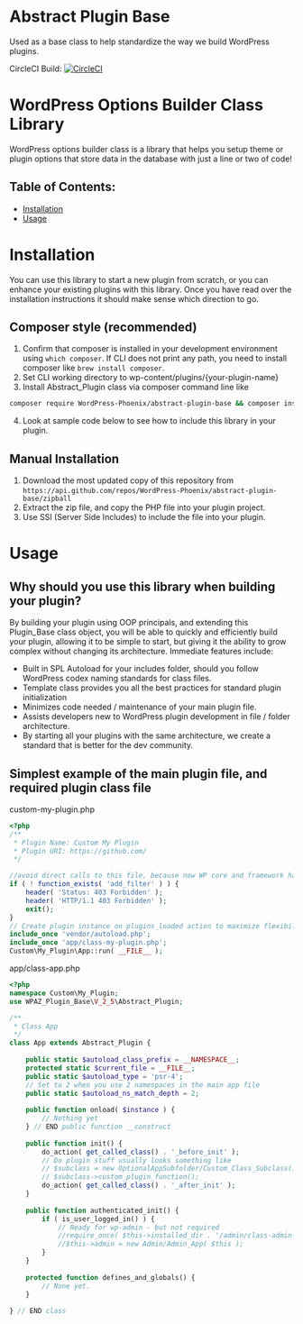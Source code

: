 # Abstract Plugin Base
Used as a base class to help standardize the way we build WordPress plugins.

CircleCI Build: [![CircleCI](https://circleci.com/gh/WordPress-Phoenix/wordpress-options-builder-class.svg?style=svg)](https://circleci.com/gh/WordPress-Phoenix/wordpress-options-builder-class)
# WordPress Options Builder Class Library

WordPress options builder class is a library that helps you setup theme or plugin options that store data in the database with just a line or two of code!

## Table of Contents:
- [Installation](#installation)
- [Usage](#usage)

# Installation

You can use this library to start a new plugin from scratch, or you can enhance your existing plugins with this library. Once you have read over the installation instructions it should make sense which direction to go.

## Composer style (recommended)
1. Confirm that composer is installed in your development environment using `which composer`. If CLI does not print any path, you need to install composer like `brew install composer`.
2. Set CLI working directory to wp-content/plugins/{your-plugin-name}
3. Install Abstract_Plugin class via composer command line like
```bash
composer require WordPress-Phoenix/abstract-plugin-base && composer install
```
4. Look at sample code below to see how to include this library in your plugin.

## Manual Installation
1. Download the most updated copy of this repository from `https://api.github.com/repos/WordPress-Phoenix/abstract-plugin-base/zipball`
2. Extract the zip file, and copy the PHP file into your plugin project.
3. Use SSI (Server Side Includes) to include the file into your plugin.

# Usage

## Why should you use this library when building your plugin?
By building your plugin using OOP principals, and extending this Plugin_Base class object, you will be able to quickly and efficiently build
your plugin, allowing it to be simple to start, but giving it the ability to grow complex without changing its architecture. Immediate 
features include:
- Built in SPL Autoload for your includes folder, should you follow WordPress codex naming standards for class files.
- Template class provides you all the best practices for standard plugin initialization
- Minimizes code needed / maintenance of your main plugin file.
- Assists developers new to WordPress plugin development in file / folder architecture.
- By starting all your plugins with the same architecture, we create a standard that is better for the dev community.

## Simplest example of the main plugin file, and required plugin class file

custom-my-plugin.php
```php
<?php
/**
 * Plugin Name: Custom My Plugin
 * Plugin URI: https://github.com/
 */

//avoid direct calls to this file, because now WP core and framework has been used
if ( ! function_exists( 'add_filter' ) ) {
	header( 'Status: 403 Forbidden' );
	header( 'HTTP/1.1 403 Forbidden' );
	exit();
}
// Create plugin instance on plugins_loaded action to maximize flexibility of wp hooks and filters system.
include_once 'vendor/autoload.php';
include_once 'app/class-my-plugin.php';
Custom\My_Plugin\App::run( __FILE__ );

```

app/class-app.php
```php
<?php
namespace Custom\My_Plugin;
use WPAZ_Plugin_Base\V_2_5\Abstract_Plugin;

/**
 * Class App
 */
class App extends Abstract_Plugin {
    
    public static $autoload_class_prefix = __NAMESPACE__;
    protected static $current_file = __FILE__;
    public static $autoload_type = 'psr-4';
    // Set to 2 when you use 2 namespaces in the main app file
    public static $autoload_ns_match_depth = 2;
    
    public function onload( $instance ) {
        // Nothing yet
    } // END public function __construct
    
    public function init() {
        do_action( get_called_class() . '_before_init' );
        // Do plugin stuff usually looks something like
        // $subclass = new OptionalAppSubfolder/Custom_Class_Subclass();
        // $subclass->custom_plugin_function();
        do_action( get_called_class() . '_after_init' );
    }
    
    public function authenticated_init() {
        if ( is_user_logged_in() ) {
            // Ready for wp-admin - but not required 
            //require_once( $this->installed_dir . '/admin/class-admin-app.php' );
            //$this->admin = new Admin/Admin_App( $this );
        }
    }
    
    protected function defines_and_globals() {
        // None yet.
    }
    
} // END class

```
